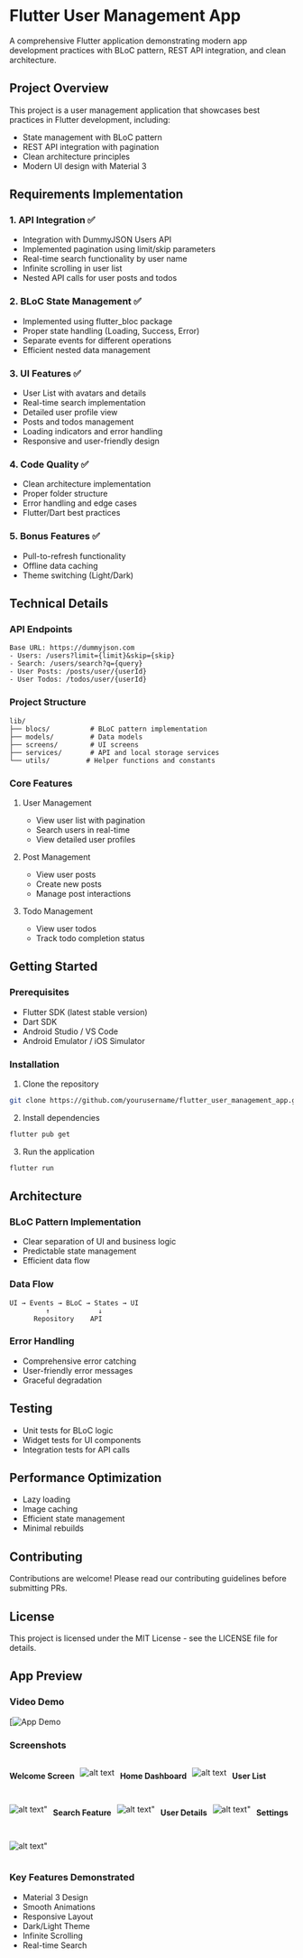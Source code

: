 # Flutter User Management App

A comprehensive Flutter application demonstrating modern app development practices with BLoC pattern, REST API integration, and clean architecture.

## Project Overview

This project is a user management application that showcases best practices in Flutter development, including:
- State management with BLoC pattern
- REST API integration with pagination
- Clean architecture principles
- Modern UI design with Material 3

## Requirements Implementation

### 1. API Integration ✅
- Integration with DummyJSON Users API
- Implemented pagination using limit/skip parameters
- Real-time search functionality by user name
- Infinite scrolling in user list
- Nested API calls for user posts and todos

### 2. BLoC State Management ✅
- Implemented using flutter_bloc package
- Proper state handling (Loading, Success, Error)
- Separate events for different operations
- Efficient nested data management

### 3. UI Features ✅
- User List with avatars and details
- Real-time search implementation
- Detailed user profile view
- Posts and todos management
- Loading indicators and error handling
- Responsive and user-friendly design

### 4. Code Quality ✅
- Clean architecture implementation
- Proper folder structure
- Error handling and edge cases
- Flutter/Dart best practices

### 5. Bonus Features ✅
- Pull-to-refresh functionality
- Offline data caching
- Theme switching (Light/Dark)

## Technical Details

### API Endpoints
```
Base URL: https://dummyjson.com
- Users: /users?limit={limit}&skip={skip}
- Search: /users/search?q={query}
- User Posts: /posts/user/{userId}
- User Todos: /todos/user/{userId}
```

### Project Structure
```
lib/
├── blocs/          # BLoC pattern implementation
├── models/         # Data models
├── screens/        # UI screens
├── services/       # API and local storage services
└── utils/         # Helper functions and constants
```

### Core Features
1. User Management
   - View user list with pagination
   - Search users in real-time
   - View detailed user profiles

2. Post Management
   - View user posts
   - Create new posts
   - Manage post interactions

3. Todo Management
   - View user todos
   - Track todo completion status

## Getting Started

### Prerequisites
- Flutter SDK (latest stable version)
- Dart SDK
- Android Studio / VS Code
- Android Emulator / iOS Simulator

### Installation
1. Clone the repository
```bash
git clone https://github.com/yourusername/flutter_user_management_app.git
```

2. Install dependencies
```bash
flutter pub get
```

3. Run the application
```bash
flutter run
```

## Architecture

### BLoC Pattern Implementation
- Clear separation of UI and business logic
- Predictable state management
- Efficient data flow

### Data Flow
```
UI → Events → BLoC → States → UI
         ↑            ↓
      Repository    API
```

### Error Handling
- Comprehensive error catching
- User-friendly error messages
- Graceful degradation

## Testing
- Unit tests for BLoC logic
- Widget tests for UI components
- Integration tests for API calls

## Performance Optimization
- Lazy loading
- Image caching
- Efficient state management
- Minimal rebuilds

## Contributing
Contributions are welcome! Please read our contributing guidelines before submitting PRs.

## License
This project is licensed under the MIT License - see the LICENSE file for details.

## App Preview

### Video Demo
[![App Demo](https://www.loom.com/share/3586be841f03402eb62aad9da9874451?sid=5def16eb-d6cc-42d9-a8bb-f8d6012484a6)

### Screenshots

<div style="display: flex; flex-wrap: wrap; gap: 10px;">

#### Welcome Screen
![alt text](image.png)

#### Home Dashboard
![alt text](image-1.png)

#### User List
![alt text](image-2.png)"

#### Search Feature
![alt text](image-3.png)" 

#### User Details
![alt text](image-4.png)" 

#### Settings
![alt text](image-5.png)" 
</div>

### Key Features Demonstrated
- Material 3 Design
- Smooth Animations
- Responsive Layout
- Dark/Light Theme
- Infinite Scrolling
- Real-time Search
